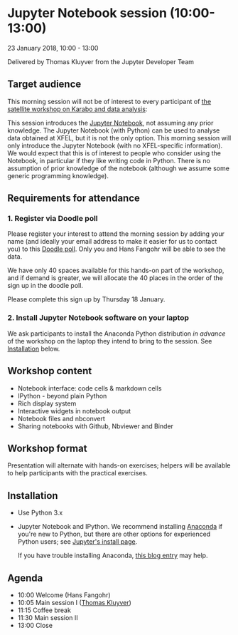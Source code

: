 # Jupyter Notebook session (10:00-13:00)

23 January 2018, 10:00 - 13:00

Delivered by Thomas Kluyver from the Jupyter Developer Team

## Target audience

This morning session will not be of interest to every participant of
[the satellite workshop on Karabo and data analysis](Readme.md):

This session introduces the [Jupyter Notebook](http://jupyter.org),
not assuming any prior knowledge.  The Jupyter Notebook (with Python)
can be used to analyse data obtained at XFEL, but it is not the only
option. This morning session will only introduce the Jupyter Notebook
(with no XFEL-specific information). We would expect that this is of
interest to people who consider using the Notebook, in particular if
they like writing code in Python. There is no assumption of prior
knowledge of the notebook (although we assume some generic programming
knowledge).


## Requirements for attendance

### 1. Register via Doodle poll

Please register your interest to attend the morning session by
adding your name (and ideally your email address to make it easier
for us to contact you) to this [Doodle
poll](https://doodle.com/poll/riv5bhat7qk6fyrq). Only you and Hans
Fangohr will be able to see the data.

We have only 40 spaces available for this hands-on part of the
workshop, and if demand is greater, we will allocate the 40 places
in the order of the sign up in the doodle poll.

Please complete this sign up by Thursday 18 January.

### 2. Install Jupyter Notebook software on your laptop

We ask participants to install the Anaconda Python distribution
*in advance* of the workshop on the laptop they intend to bring to 
the session. See [Installation](#installation) below.

## Workshop content 

- Notebook interface: code cells & markdown cells
- IPython - beyond plain Python
- Rich display system
- Interactive widgets in notebook output
- Notebook files and nbconvert
- Sharing notebooks with Github, Nbviewer and Binder

## Workshop format

Presentation will alternate with hands-on exercises; helpers will be
available to help participants with the practical exercises.


## Installation

* Use Python 3.x
* Jupyter Notebook and IPython. We recommend installing
  [Anaconda](http://continuum.io/downloads) if you're new to Python, but
  there are other options for experienced Python users; see [Jupyter's install
  page](http://jupyter.org/install.html).

  If you have trouble installing Anaconda,
  [this blog entry](https://fangohr.github.io/blog/installation-of-python-spyder-numpy-sympy-scipy-pytest-matplotlib-via-anaconda.html) may
  help.

## Agenda

- 10:00 Welcome (Hans Fangohr)
- 10:05 Main session I ([Thomas Kluyver](http://cmg.soton.ac.uk/people/tk2e15/))
- 11:15 Coffee break
- 11:30 Main session II 
- 13:00 Close
